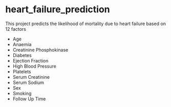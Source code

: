 # heart_failure_prediction
This project predicts the likelihood of mortality due to heart failure based on 12 factors
- Age
- Anaemia
- Creatinine Phosphokinase
- Diabetes
- Ejection Fraction
- High Blood Pressure
- Platelets
- Serum Creatinine
- Serum Sodium
- Sex
- Smoking
- Follow Up Time
